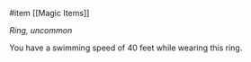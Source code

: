  #item [[Magic Items]]

*Ring, uncommon*

You have a swimming speed of 40 feet while wearing this ring.
